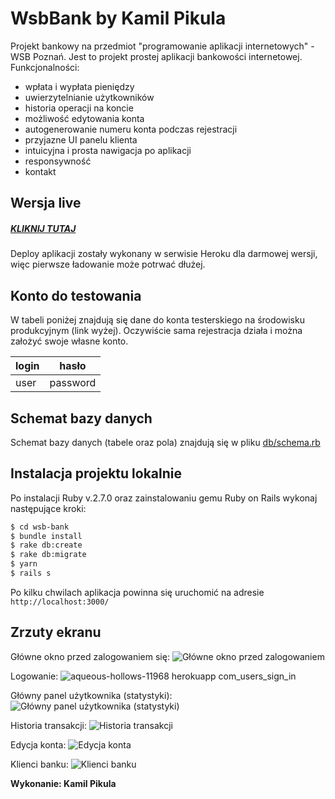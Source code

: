 # WsbBank by Kamil Pikula

Projekt bankowy na przedmiot "programowanie aplikacji internetowych" - WSB Poznań. Jest to projekt prostej aplikacji bankowości internetowej. Funkcjonalności:

  - wpłata i wypłata pieniędzy
  - uwierzytelnianie użytkowników
  - historia operacji na koncie
  - możliwość edytowania konta
  - autogenerowanie numeru konta podczas rejestracji
  - przyjazne UI panelu klienta
  - intuicyjna i prosta nawigacja po aplikacji
  - responsywność
  - kontakt

## Wersja live
##### [KLIKNIJ TUTAJ](https://aqueous-hollows-11968.herokuapp.com/)
Deploy aplikacji zostały wykonany w serwisie Heroku dla darmowej wersji, więc pierwsze ładowanie może potrwać dłużej.

## Konto do testowania

W tabeli poniżej znajdują się dane do konta testerskiego na środowisku produkcyjnym (link wyżej). Oczywiście sama rejestracja działa i można założyć swoje własne konto.

| login | hasło |
| ------ | ------ |
| user | password |

## Schemat bazy danych
Schemat bazy danych (tabele oraz pola) znajdują się w pliku [db/schema.rb](https://github.com/kamilpikula/wsb-bank/blob/master/db/schema.rb)

## Instalacja projektu lokalnie
Po instalacji Ruby v.2.7.0 oraz zainstalowaniu gemu Ruby on Rails wykonaj następujące kroki:

```sh
$ cd wsb-bank
$ bundle install
$ rake db:create
$ rake db:migrate
$ yarn
$ rails s
```
Po kilku chwilach aplikacja powinna się uruchomić na adresie `http://localhost:3000/`
## Zrzuty ekranu
Główne okno przed zalogowaniem się:
![Główne okno przed zalogowaniem](https://user-images.githubusercontent.com/23015380/84588994-f8d8b580-ae2b-11ea-85a5-90f6c2b5d7c9.png)

Logowanie:
![aqueous-hollows-11968 herokuapp com_users_sign_in](https://user-images.githubusercontent.com/23015380/84589032-3c332400-ae2c-11ea-856b-3eeee9e4844b.png)

Główny panel użytkownika (statystyki):
![Główny panel użytkownika (statystyki)](https://user-images.githubusercontent.com/23015380/84589113-d98e5800-ae2c-11ea-8c77-e70e7ccbda93.png)

Historia transakcji:
![Historia transakcji](https://user-images.githubusercontent.com/23015380/84589155-0e021400-ae2d-11ea-882e-6861cd8333e3.png)

Edycja konta:
![Edycja konta](https://user-images.githubusercontent.com/23015380/84589191-3ab62b80-ae2d-11ea-99b9-8dff25f9d596.png)

Klienci banku:
![Klienci banku](https://user-images.githubusercontent.com/23015380/84589219-73560500-ae2d-11ea-9239-20ac8f824191.png)


**Wykonanie: Kamil Pikula**